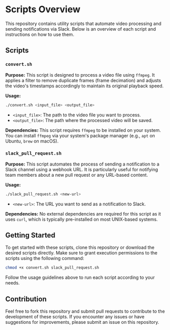 # Scripts Overview

This repository contains utility scripts that automate video processing and sending notifications via Slack. Below is an overview of each script and instructions on how to use them.

## Scripts

### `convert.sh`

**Purpose:** This script is designed to process a video file using `ffmpeg`. It applies a filter to remove duplicate frames (frame decimation) and adjusts the video's timestamps accordingly to maintain its original playback speed.

**Usage:**

```bash
./convert.sh <input_file> <output_file>
```

- `<input_file>`: The path to the video file you want to process.
- `<output_file>`: The path where the processed video will be saved.

**Dependencies:** This script requires `ffmpeg` to be installed on your system. You can install `ffmpeg` via your system's package manager (e.g., `apt` on Ubuntu, `brew` on macOS).

### `slack_pull_request.sh`

**Purpose:** This script automates the process of sending a notification to a Slack channel using a webhook URL. It is particularly useful for notifying team members about a new pull request or any URL-based content.

**Usage:**

```bash
./slack_pull_request.sh <new-url>
```

- `<new-url>`: The URL you want to send as a notification to Slack.

**Dependencies:** No external dependencies are required for this script as it uses `curl`, which is typically pre-installed on most UNIX-based systems.

## Getting Started

To get started with these scripts, clone this repository or download the desired scripts directly. Make sure to grant execution permissions to the scripts using the following command:

```bash
chmod +x convert.sh slack_pull_request.sh
```

Follow the usage guidelines above to run each script according to your needs.

## Contribution

Feel free to fork this repository and submit pull requests to contribute to the development of these scripts. If you encounter any issues or have suggestions for improvements, please submit an issue on this repository.

